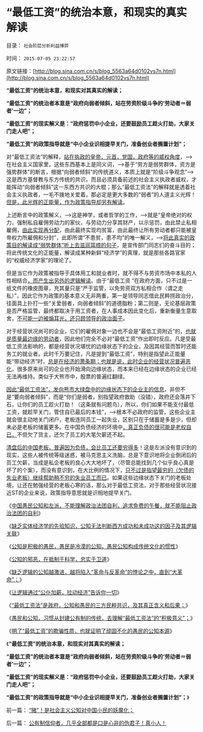 # “最低工资”的统治本意，和现实的真实解读

目录： `社会阶层分析利益博羿` 

时间： `2015-07-05 23:22:57` 

原文链接：[http://blog.sina.com.cn/s/blog_5563a64d0102vs7n.html](http://blog.sina.com.cn/s/blog_5563a64d0102vs7n.html)

**“最低工资”的统治本意，和现实对其真实的解读；**

**“最低工资”的统治者本意是“政府向弱者倾斜，站在劳资阶级斗争的‘劳动者＝弱者’一边”；**

**“最低工资”的现实解义是：“政府惩罚中小企业，还要鼓励员工趁火打劫，大家关门走人吧”；**

**“最低工资”的政策指导就是“中小企业识相提早关门，准备创业者搁置计划”；**

对“最低工资法”的解释，[站在执政的皇帝，元首，党国，政府等的威权角度](../../../2009/1/7/威权万能论，肆虐中国2000年的条件反射.md)，——>在社会主义国家里，这些东西基本上是同义词，——>基于“劳方是弱势群体，资方是强势群体”的断言，根据“向弱者倾斜”的传统道义，本质上就是“阶级斗争观念”——>这是西方基督教与东方传统的共识，而且必须具备前述的社会主义执政者威权，才能挥动“向弱者倾斜”这一东西方共识的大棍；那么“最低工资法”的解释就是透着社会主义执政者，一毛不拨地关爱着，那必定是更大多数的“弱者”的人道主义光辉！[但是，此光辉的正能量，作为政策指导却另有解读](../../../2009/9/3/穷穷相报何时了！弱者知多少！.md)。

上述断言中的政策解义，——>这是神学，或者哲学的工作，——>就是“皇帝绝对的权力，强制私自雇佣劳动力的家伙，与劳动力分享其财产，以示惩罚，由此禁止私相雇佣，[由此实现再分配](../../../2014/11/12/国民收入定律“就业先于工资，失业重于减薪”.md)，由此最终实现均贫富，由此最终让所有劳动者都只能被皇帝权力所雇佣和分封”，此即所谓“不患贫，患不均”的唯一解义，——>[将此真实的政策目的解读成“弱势群体”听上去滋润耳顺的句子](../../../2007/11/15/任何规定劳动者工资福利待遇都对劳动者不利.md)，是宣传部门同志们的奋斗目的；将此传统文化的正能量，解读成某种新鲜“经济学”的真理，就是那些各路官家的“权威经济学家”的理论了。

但是当它作为政策被指导于具体用工和就业者时，就不得不与劳资市场中本私的人性相结合[，而产生出另外的逻辑解读](../../../2014/4/10/“最低工资标准”等价于“加税，失业，劫贫济富”.md)。由于“最低工资
”在政府方面，只不过是一纸文件的橡皮图章，充其量只是“严于监管，以免劳资双方私相合作（谓之走私）”，因此它作为政策的基本意义无非两重，第一是领导同志借此民粹捞政治分，往面具上扑打一些“关爱弱者，向弱者倾斜”的道德脂粉；第二则是，无论基层政策是否严格监管，最终都取决于用工资者，在人事成本因此变化后，重新衡量生意取舍，[不可能一边被煽耳光，还只顾领导的政治面子](../../../2012/6/3/资本家是劳资博弈中的弱势群体.md)。

对于经营状况尚可的企业，它们的雇佣对象一边也不会是“最低工资附近”的，[也就是质量最边缘的劳动者](../../../2014/3/18/“民工荒，工资涨”到底造假在那里？户籍制度所谓的歧视；.md)，因此他们完全不必对“最低工资”作出即时反应。凡是受最低工资法影响的，都是经营状况堪忧的边缘状态下的企业，及因其经营而暂时还能务工的就业者。此时千万要记住，凡是提到“最低工资”，特别是指望此正能量能“带动经济”时，[总是在经济的萧条期；也就是说，此时企业的经营状况普遍恶化](../../../2014/11/21/国民收入定理适用复苏时期，也适合于萧条下降时期.md)，很多原来尚可的企业也开始滑向边缘状态，而本来已经在边缘状态的企业已经无法再维持。类似于大熊市中，股票的普遍红翻绿。

[因此“最低工资法”，发向熊市大绿盘中的边缘状态下的企业主的信息](../../../2012/1/24/最低工资法违反经济学规律，对国民有百害无一利.md)，非但不是“要向弱者倾斜”，而是“你们是弱者，别指望政府救助（没错），政府还会落井下石，让你们的员工趁火打劫！（这条就有问题鸟），所以，你们如果不能支付最低工资，就趁早关门，管住自已最后的本钱”，——>根本不必政府的监管，这些企业主就会很主动地关门闭户，老板连同员工一起失业，区别只在于储蓄是多是少，但却未必是老板的储蓄更多。在中国负债经济的环境中[，真正负债的很可能是老权自已，](../../../2014/4/12/年关难过的杨白劳，体制外的老板阶级的穷途.md)不但欠了货主，还欠了员工的大笔欠薪还不起。

[清盘后的中国老板，普遍因为负债，会比员工还要穷得多](../../../2009/8/26/水洗一般均贫富的天堂.md)！这是左派没有意识到的现实，这些人被传统等级迷惑，被马克思主义洗脑，总是下意识地将企业倒闭后的员工欠薪，当成是私企老板的良心大大地坏了，（尽管总能找到几个似乎良心真是坏了的个案），而没有意识到，在大比例的情况下，[只不过是指望最穷的（欠债的失业老板）继续帮助稍不穷的失业员工而已](../../../2012/1/24/用社会生存保障取代“法定最低收入／工资”；.md)。如果这些边缘状态下关门的老板处境，让还在勉强经营的老板心寒的话，那么对于最低工资法，对于那些经营状况接近ST的企业来说，政策指导意思就是识相地提早关门。

《[中国愚民公知和左派，不能理解政治法团自利，追求免费的午餐，就不能阻止政治法团的自利](../../../2015/6/26/“公仆加薪，拉动经济”改革论，提醒公众“政府法团的自利特权”.md)》

《[缺乏实体经济学的先验知识，公知无法判断西方成功和未成功这的因子及其逻辑关联](../../../2015/6/27/“公仆加薪，法团自利”正是民粹的政治诉求；.md)》

《[公知是积极的愚民，愚民是冷漠的公知，愚民公知构成传统文化的惯性](../../../2015/6/28/公知是积极的愚民，愚民是冷漠的公知.md)》

《[公知的邪恶，在抵制于科学，忠实于卫道](../../../2015/6/29/公知的邪恶，在抵制于科学，忠实于卫道；.md)》

《[缺乏逻辑的公知越激进，越将陷入“革命与反革命”的悖论之中，直到“大革命”；](../../../2015/6/30/缺乏逻辑的公知，无善能为，无恶不作.md)》

《[让逻辑通过“公仆加薪，拉动经济”告诉你一切](../../../2015/7/1/逻辑让“公仆加薪，拉动经济”告诉你.md)》

《[“最低工资法”是政府，公知和愚民的三方民粹共识，及其真正含义和后果；](../../../2015/7/2/“最低工资法”就是“公仆加薪”后的对等“惠民”吗？.md)》

《[愚民和公知，习惯从封建公有制的传统，去理解“最低工资法”的“积极意义”；](../../../2015/7/3/“最低工资法”的核心是工团主义自利，及其政治诉求.md)》

《[明了“最低工资”的欺骗性质，也就证明了顽固不化的愚民的公知本源](../../../2015/7/4/公有制信仰者，几乎全部都是口是心非的伪君子！真小人！.md)》

《**“最低工资”的统治本意，和现实对其真实的解读；**

**“最低工资”的统治者本意是“政府向弱者倾斜，站在劳资阶级斗争的‘劳动者＝弱者’一边”；**

**“最低工资”的现实解义是：“政府惩罚中小企业，还要鼓励员工趁火打劫，大家关门走人吧”；**

**“最低工资”的政策指导就是“中小企业识相提早关门，准备创业者搁置计划”；**》

前一篇： [“赌”！是社会主义公知对中国小民的妖魔化；](../../../2015/7/23/“赌”！是社会主义公知对中国小民的妖魔化；.md)

后一篇： [公有制信仰者，几乎全部都是口是心非的伪君子！真小人！](../../../2015/7/4/公有制信仰者，几乎全部都是口是心非的伪君子！真小人！.md)

